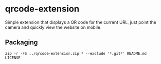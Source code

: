 # qrcode-extension

Simple extension that displays a QR code for the current URL, just point the camera and quickly view the website on mobile.

## Packaging

`zip -r -FS ../qrcode-extension.zip * --exclude '*.git*' README.md LICENSE`
